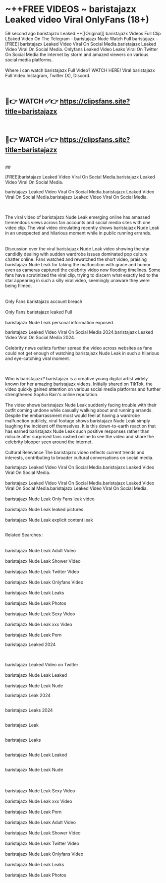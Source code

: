 # ~++FREE VIDEOS ~ baristajazx Leaked video Viral OnlyFans (18+)<br>


59 second ago baristajazx Leaked ++[[Original]] baristajazx Videos Full Clip LEaked Video On The Telegram  - baristajazx Nude  Watch Full baristajazx - [FREE] baristajazx Leaked Video Viral On Social Media.baristajazx Leaked Video Viral On Social Media.   Onlyfans Leaked Video Leaks Viral On Twitter On Social Media the internet by storm and amazed viewers on various social media platforms. <br><br>
Where i can watch baristajazx Full Video? WATCH HERE! Viral baristajazx Full Video Instagram, Twitter (X), Discord. <br>


 <br>

##  🔴👉 WATCH ✅👉  <a href="https://clipsfans.site?title=baristajazx&ref=git">https://clipsfans.site?title=baristajazx</a> <br>
  <br>

##  🔴👉 WATCH ✅👉  <a href="https://clipsfans.site?title=baristajazx&ref=git">https://clipsfans.site?title=baristajazx</a> <br>
  <br>
  ##



[FREE]baristajazx Leaked Video Viral On Social Media.baristajazx Leaked Video Viral On Social Media. <br>

baristajazx Leaked Video Viral On Social Media.baristajazx Leaked Video Viral On Social Media.baristajazx Leaked Video Viral On Social Media. <br>


  <br>

  <br>
The viral video of baristajazx Nude Leak emerging online has amassed tremendous views across fan accounts and social media sites with one video clip. The viral video circulating recently shows baristajazx Nude Leak in an unexpected and hilarious moment while in public running errands.<br>
<br>


<br>
Discussion over the viral baristajazx Nude Leak video showing the star candidly dealing with sudden wardrobe issues dominated pop culture chatter online. Fans watched and rewatched the short video, praising baristajazx Nude Leak for taking the malfunction with grace and humor even as cameras captured the celebrity video now flooding timelines. Some fans have scrutinized the viral clip, trying to discern what exactly led to the star appearing in such a silly viral video, seemingly unaware they were being filmed.<br>
<br>
<br> 
Only Fans baristajazx account breach<br>
<br>
Only Fans baristajazx leaked Full <br>
<br>
baristajazx Nude Leak personal information exposed<br>

baristajazx Leaked Video Viral On Social Media 2024.baristajazx Leaked Video Viral On Social Media 2024. <br>
<br>
Celebrity news outlets further spread the video across websites as fans could not get enough of watching baristajazx Nude Leak in such a hilarious and eye-catching viral moment.<br>
<br>

<br>
Who is baristajazx? baristajazx is a creative young digital artist widely known for her amazing baristajazx videos. Initially shared on TikTok, the video quickly gained attention on various social media platforms and further strengthened Sophia Rain's online reputation.<br>
<br>
The video shows baristajazx Nude Leak suddenly facing trouble with their outfit coming undone while casually walking about and running errands. Despite the embarrassment most would feel at having a wardrobe malfunction publicly, viral footage shows baristajazx Nude Leak simply laughing the incident off themselves. It is this down-to-earth reaction that has earned baristajazx Nude Leak such positive responses rather than ridicule after surprised fans rushed online to see the video and share the celebrity blooper seen around the internet.<br>
<br>
Cultural Relevance The baristajazx video reflects current trends and interests, contributing to broader cultural conversations on social media.<br>

baristajazx Leaked Video Viral On Social Media.baristajazx Leaked Video Viral On Social Media.<br>
<br>
baristajazx Leaked Video Viral On Social Media.baristajazx Leaked Video Viral On Social Media.baristajazx Leaked Video Viral On Social Media.<br>
<br>
baristajazx Nude Leak Only Fans leak video<br>
<br>
baristajazx Nude Leak leaked pictures<br>
<br>
baristajazx Nude Leak explicit content leak<br>


<br>
Related Searches :<br>
<br>

<br>
baristajazx Nude Leak Adult Video<br>
<br>
baristajazx Nude Leak Shower Video<br>
<br>
baristajazx Nude Leak Twitter Video<br>
<br>
baristajazx Nude Leak Onlyfans Video<br>
<br>
baristajazx Nude Leak Leaks<br>
<br>
baristajazx Nude Leak Photos<br>

<br>
baristajazx Nude Leak Sexy Video<br>
<br>
baristajazx Nude Leak xxx Video<br>
<br>
baristajazx Nude Leak Porn<br>

baristajazx  Leaked 2024 <br> <br>
<br>

baristajazx Leaked Video on Twitter <br>
<br>
baristajazx Nude Leak Leaked<br>
<br>
baristajazx Nude Leak Nude<br>


baristajazx  Leak 2024 <br> <br>



baristajazx  Leaks 2024 <br> <br>



 
baristajazx  Leak<br> <br>



baristajazx  Leaks<br> <br>


baristajazx Nude Leak Leaked<br> <br>

baristajazx Nude Leak Nude<br> <br>
<br> <br>
baristajazx Nude Leak Sexy Video
<br> <br>
baristajazx Nude Leak xxx Video
<br> <br>
baristajazx Nude Leak Porn
<br> <br>
baristajazx Nude Leak Adult Video
<br> <br>
baristajazx Nude Leak Shower Video
<br> <br>
baristajazx Nude Leak Twitter Video
<br> <br>
baristajazx Nude Leak Onlyfans Video
<br> <br>
baristajazx Nude Leak Leaks
<br> <br>
baristajazx Nude Leak Photos






</p>




 



</p>










